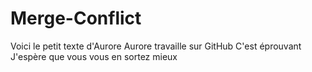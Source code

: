 # Merge-Conflict


Voici le petit texte d'Aurore
Aurore travaille sur GitHub
C'est éprouvant 
J'espère que vous vous en sortez mieux
